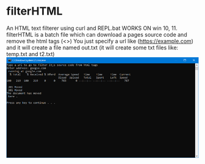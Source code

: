 # filterHTML
An HTML text filterer using curl and REPL.bat
WORKS ON win 10, 11.
filterHTML is a batch file which can download a pages source code and remove the html tags (<>) 
You just specify a url like (https://example.com) and it will create a file named out.txt
(it will create some txt files like: temp.txt and t2.txt)
![alt text](https://github.com/stratosvomvos/filterHTML/blob/main/image.png?raw=true)

